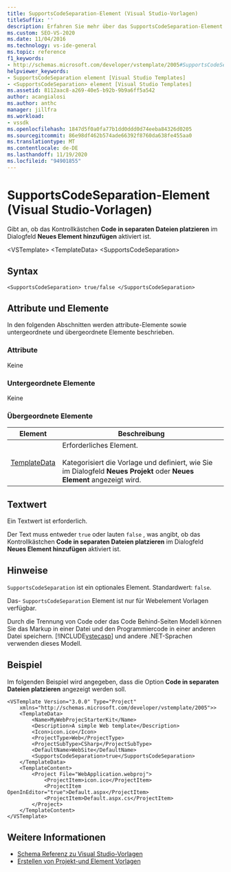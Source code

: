 ```yaml
---
title: SupportsCodeSeparation-Element (Visual Studio-Vorlagen)
titleSuffix: ''
description: Erfahren Sie mehr über das SupportsCodeSeparation-Element und wie es angibt, ob das Kontrollkästchen Code in separaten Dateien platzieren im Dialogfeld Neues Element hinzufügen aktiviert ist.
ms.custom: SEO-VS-2020
ms.date: 11/04/2016
ms.technology: vs-ide-general
ms.topic: reference
f1_keywords:
- http://schemas.microsoft.com/developer/vstemplate/2005#SupportsCodeSeparation
helpviewer_keywords:
- SupportsCodeSeparation element [Visual Studio Templates]
- <SupportsCodeSeparation> element [Visual Studio Templates]
ms.assetid: 8112aac8-a269-40e5-b92b-9b9a6ff5a542
author: acangialosi
ms.author: anthc
manager: jillfra
ms.workload:
- vssdk
ms.openlocfilehash: 1847d5f0a0fa77b1dd0ddd0d74eeba84326d0205
ms.sourcegitcommit: 86e98df462b574ade66392f8760da638fe455aa0
ms.translationtype: MT
ms.contentlocale: de-DE
ms.lasthandoff: 11/19/2020
ms.locfileid: "94901855"
---
```

# <a name="supportscodeseparation-element-visual-studio-templates"></a>SupportsCodeSeparation-Element (Visual Studio-Vorlagen)
Gibt an, ob das Kontrollkästchen **Code in separaten Dateien platzieren** im Dialogfeld **Neues Element hinzufügen** aktiviert ist.

 \<VSTemplate> \<TemplateData>
 \<SupportsCodeSeparation>

## <a name="syntax"></a>Syntax

```
<SupportsCodeSeparation> true/false </SupportsCodeSeparation>
```

## <a name="attributes-and-elements"></a>Attribute und Elemente
 In den folgenden Abschnitten werden attribute-Elemente sowie untergeordnete und übergeordnete Elemente beschrieben.

### <a name="attributes"></a>Attribute
 Keine

### <a name="child-elements"></a>Untergeordnete Elemente
 Keine

### <a name="parent-elements"></a>Übergeordnete Elemente

|Element|Beschreibung|
|-------------|-----------------|
|[TemplateData](../extensibility/templatedata-element-visual-studio-templates.md)|Erforderliches Element.<br /><br /> Kategorisiert die Vorlage und definiert, wie Sie im Dialogfeld **Neues Projekt** oder **Neues Element** angezeigt wird.|

## <a name="text-value"></a>Textwert
 Ein Textwert ist erforderlich.

 Der Text muss entweder `true` oder lauten `false` , was angibt, ob das Kontrollkästchen **Code in separaten Dateien platzieren** im Dialogfeld **Neues Element hinzufügen** aktiviert ist.

## <a name="remarks"></a>Hinweise
 `SupportsCodeSeparation` ist ein optionales Element. Standardwert: `false`.

 Das- `SupportsCodeSeparation` Element ist nur für Webelement Vorlagen verfügbar.

 Durch die Trennung von Code oder das Code Behind-Seiten Modell können Sie das Markup in einer Datei und den Programmiercode in einer anderen Datei speichern. [!INCLUDE[vstecasp](../code-quality/includes/vstecasp_md.md)] und andere .NET-Sprachen verwenden dieses Modell.

## <a name="example"></a>Beispiel
 Im folgenden Beispiel wird angegeben, dass die Option **Code in separaten Dateien platzieren** angezeigt werden soll.

```
<VSTemplate Version="3.0.0" Type="Project"
    xmlns="http://schemas.microsoft.com/developer/vstemplate/2005">>
    <TemplateData>
        <Name>MyWebProjecStarterKit</Name>
        <Description>A simple Web template</Description>
        <Icon>icon.ico</Icon>
        <ProjectType>Web</ProjectType>
        <ProjectSubType>CSharp</ProjectSubType>
        <DefaultName>WebSite</DefaultName>
        <SupportsCodeSeparation>true</SupportsCodeSeparation>
    </TemplateData>
    <TemplateContent>
        <Project File="WebApplication.webproj">
            <ProjectItem>icon.ico</ProjectItem>
            <ProjectItem OpenInEditor="true">Default.aspx</ProjectItem>
            <ProjectItem>Default.aspx.cs</ProjectItem>
        </Project>
    </TemplateContent>
</VSTemplate>
```

## <a name="see-also"></a>Weitere Informationen
- [Schema Referenz zu Visual Studio-Vorlagen](../extensibility/visual-studio-template-schema-reference.md)
- [Erstellen von Projekt-und Element Vorlagen](../ide/creating-project-and-item-templates.md)
